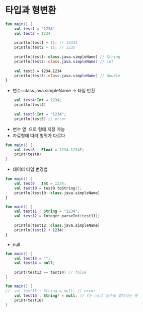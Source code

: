 # 타입과 형변환

```kotlin
fun main() {
	val test1 = "1234"
    val test2 = 1234
    
    println(test1 + 1); // 12341
    println(test2 + 1); // 1235
    
    println(test1::class.java.simpleName) // String
    println(test2::class.java.simpleName) // int
    
    val test3 = 1234.1234
    println(test3::class.java.simpleName) // double
}
```
- 변수::class.java.simpleName -> 타입 반환

```kotlin
    val test4:Int = 1234;
    println(test4)
    
    val test5:Int = "1234";
    println(test5) // error
```
- 변수 옆 :으로 형태 지정 가능
- 자료형에 따라 벙뮈가 다르다

```kotlin
fun main() {
	val test8 : Float = 1234.1234F;
    print(test8)
}
```

- 데이터 타입 변경법

```kotlin
fun main() {
	val test9 : Int = 1234;
    val test10 = test9.toString();
    println(test10::class.java.simpleName)
}
```
```kotlin
fun main() {
	val test11 : String = "1234";
    val test12 = Integer.parseInt(test11);
    
    println(test12::class.java.simpleName)
    println(test12 + 1234)
}
```

- null

```kotlin
fun main() {
	val test13 = ""; 
    val test14 = null;
    
    print(test13 == test14) // false
}
```

```kotlin
fun main() {
// 	val test15 : String = null; // error
    val test16 : String? = null; // ?는 null 일수도 있다라는 뜻
    print(test16)
}
```

